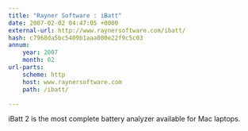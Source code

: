 ```yaml
---
title: "Rayner Software : iBatt"
date: 2007-02-02 04:47:05 +0000
external-url: http://www.raynersoftware.com/ibatt/
hash: c7968da5bc5409b1aaa000e22f9c5c03
annum:
    year: 2007
    month: 02
url-parts:
    scheme: http
    host: www.raynersoftware.com
    path: /ibatt/

---
```


iBatt 2 is the most complete battery analyzer available for Mac laptops.
